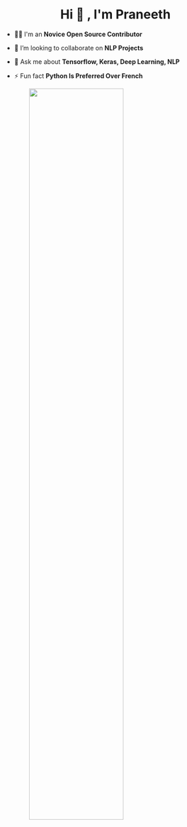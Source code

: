<h1 align="center">Hi 👋 , I'm Praneeth </h1>

<!-- <img align = "right" src = "https://cdn.dribbble.com/users/1059583/screenshots/4171367/coding-freak.gif" width = 305 height = 305 /> -->

- 👨‍💻 I'm an **Novice Open Source Contributor**

- 👯 I’m looking to collaborate on **NLP Projects**

- 💬 Ask me about **Tensorflow, Keras, Deep Learning, NLP**

- ⚡ Fun fact **Python Is Preferred Over French**

<p align = "center" >
<img align = "center" src="https://github-readme-streak-stats.herokuapp.com/?user=praneethratna&" style="float: left; width: 65%; margin-right: 1%; margin-bottom: 0.5em;" />
</p>
